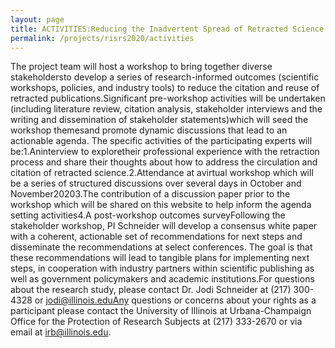 ```yaml
---
layout: page
title: ACTIVITIES:Reducing the Inadvertent Spread of Retracted Science: Shaping a Research and Implementation Agenda
permalink: /projects/risrs2020/activities
---
```

The project team will host a workshop to bring together diverse stakeholdersto develop a series of research-informed outcomes (scientific workshops, policies, and industry tools) to reduce the citation and reuse of retracted publications.Significant pre-workshop activities will be undertaken (including literature review, citation analysis, stakeholder interviews and the writing and dissemination of stakeholder statements)which will seed the workshop themesand promote dynamic discussions that lead to an actionable agenda. The specific activities of the participating experts will be:1.Aninterview to exploretheir professional experience with the retraction process and share their thoughts about how to address the circulation and citation of retracted science.2.Attendance at avirtual workshop which will be a series of structured discussions over several days in October and November20203.The contribution of a discussion paper prior to the workshop which will be shared on this website to help inform the agenda setting activities4.A post-workshop outcomes surveyFollowing the stakeholder workshop, PI Schneider will develop a consensus white paper with a coherent, actionable set of recommendations for next steps and disseminate the recommendations at select conferences. The goal is that these recommendations will lead to tangible plans for implementing next steps, in cooperation with industry partners within scientific publishing as well as government policymakers and academic institutions.For questions about the research study, please contact Dr. Jodi Schneider at (217) 300-4328 or jodi@illinois.eduAny questions or concerns about your rights as a participant please contact the University of Illinois at Urbana-Champaign Office for the Protection of Research Subjects at (217) 333-2670 or via email at irb@illinois.edu.
